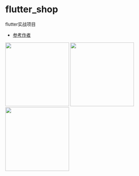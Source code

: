 # flutter_shop

flutter实战项目

- [参考作者](https://juejin.im/post/5b3ee0b66fb9a04f8a21678c)

<img src="https://github.com/mmc-mu/flutter_shop/blob/master/screenshot/home.png" width="200">   <img src="https://github.com/mmc-mu/flutter_shop/blob/master/screenshot/shop.png" width="200"><img src="https://github.com/mmc-mu/flutter_shop/blob/master/screenshot/load.png" width="200">



